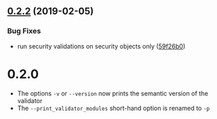 ## [0.2.2](https://github.com/IBM/openapi-validator/compare/v0.2.1...v0.2.2) (2019-02-05)


### Bug Fixes

* run security validations on security objects only ([59f26b0](https://github.com/IBM/openapi-validator/commit/59f26b0))

# 0.2.0
- The options `-v` or `--version` now prints the semantic version of the validator
- The `--print_validator_modules` short-hand option is renamed to `-p`
